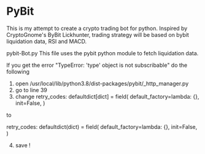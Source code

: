 # PyBit
This is my attempt to create a crypto trading bot for python.
Inspired by CryptoGnome's ByBit Lickhunter, trading strategy will be based on bybit liquidation data, RSI and MACD.

pybit-Bot.py
This file uses the pybit python module to fetch liquidation data.

If you get the error "TypeError: 'type' object is not subscribable" do the following
1. open /usr/local/lib/python3.8/dist-packages/pybit/_http_manager.py
2. go to line 39
3. change
retry_codes: defaultdict[dict] = field(
        default_factory=lambda: {},
        init=False,
    )

to

retry_codes: defaultdict(dict) = field(
        default_factory=lambda: {},
        init=False,
    )

4. save !